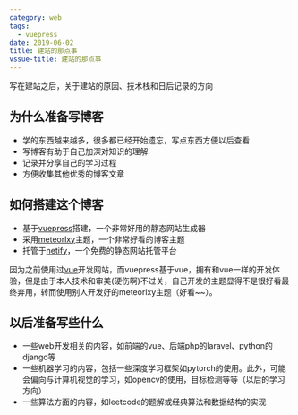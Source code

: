 ```yaml
---
category: web 
tags:
  - vuepress
date: 2019-06-02
title: 建站的那点事
vssue-title: 建站的那点事
---
```



写在建站之后，关于建站的原因、技术栈和日后记录的方向

<!-- more -->

## 为什么准备写博客

- 学的东西越来越多，很多都已经开始遗忘，写点东西方便以后查看
- 写博客有助于自己加深对知识的理解
- 记录并分享自己的学习过程
- 方便收集其他优秀的博客文章

## 如何搭建这个博客

- 基于[vuepress](https://v1.vuepress.vuejs.org/)搭建，一个非常好用的静态网站生成器
- 采用[meteorlxy](https://github.com/meteorlxy/vuepress-theme-meteorlxy)主题，一个非常好看的博客主题
- 托管于[netify](https://www.netlify.com/)，一个免费的静态网站托管平台

因为之前使用过[vue](https://vuejs.org/)开发网站，而vuepress基于vue，拥有和vue一样的开发体验，但是由于本人技术和审美(硬伤啊)不过关，自己开发的主题显得不是很好看最终弃用，转而使用别人开发好的meteorlxy主题（好看~~）。

## 以后准备写些什么

- 一些web开发相关的内容，如前端的vue、后端php的laravel、python的django等
- 一些机器学习的内容，包括一些深度学习框架如pytorch的使用。此外，可能会偏向与计算机视觉的学习，如opencv的使用，目标检测等等（以后的学习方向）
- 一些算法方面的内容，如leetcode的题解或经典算法和数据结构的实现